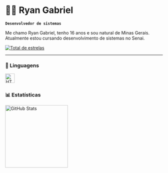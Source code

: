 # 👦🏽 Ryan Gabriel

**`Desenvolvedor de sistemas`**

Me chamo Ryan Gabriel, tenho 16 anos e sou natural de Minas Gerais. Atualmente estou cursando desenvolvimento de sistemas no Senai. 

<p align="left">
    </a> 
    <a href="https://github.com/Ryan3103?tab=repositories&sort=stargazers">
        <img 
            alt="Total de estrelas" 
            title="Total de estrelas GitHub" 
            src="https://custom-icon-badges.demolab.com/github/stars/Ryan3103?color=55960c&style=for-the-badge&labelColor=488207&logo=star&label=estrelas"
        />
    </a>
   
</p>

---
### 🤖 Linguagens

<img 
    align="left" 
    alt="HTML"
    title="HTML" 
    width="30px" 
    style="padding-right: 10px;" 
    src="https://cdn.jsdelivr.net/gh/devicons/devicon@latest/icons/cplusplus/cplusplus-original.svg" 
    />
          
<br/>
<br/>

### 📊 Estatísticas

<p>
  <img 
    align="left" 
    alt="GitHub Stats" 
    height="200" 
    style="padding-right: 10px;" 
    src="https://github-readme-stats.vercel.app/api?username=Ryan3103&show_icons=true&theme=tokyonight&include_all_commits=true&locale=pt-br" 
  />


</p>
